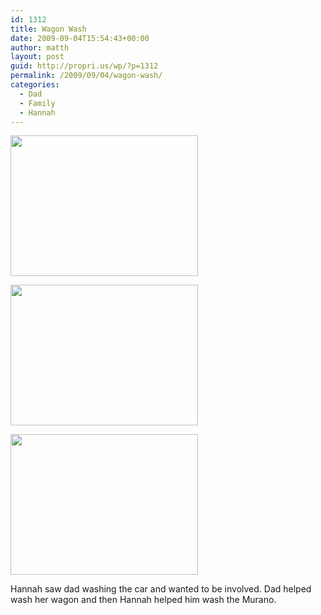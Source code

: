 ```yaml
---
id: 1312
title: Wagon Wash
date: 2009-09-04T15:54:43+00:00
author: matth
layout: post
guid: http://propri.us/wp/?p=1312
permalink: /2009/09/04/wagon-wash/
categories:
  - Dad
  - Family
  - Hannah
---
```

[<img src="http://hippeelee.com/blog/wp-content/uploads/2009/09/l_1600_1200_C8098C89-2E2F-4141-83C0-E95495C97BCA.jpeg" alt="" width="300" height="225" class="alignnone size-full wp-image-364" />](http://hippeelee.com/blog/wp-content/uploads/2009/09/l_1600_1200_C8098C89-2E2F-4141-83C0-E95495C97BCA.jpeg)

[<img src="http://hippeelee.com/blog/wp-content/uploads/2009/09/l_1600_1200_46C40E09-A717-4C04-A9BD-D1B2B1D42984.jpeg" alt="" width="300" height="225" class="alignnone size-full wp-image-364" />](http://hippeelee.com/blog/wp-content/uploads/2009/09/l_1600_1200_46C40E09-A717-4C04-A9BD-D1B2B1D42984.jpeg)

[<img src="http://hippeelee.com/blog/wp-content/uploads/2009/09/l_1600_1200_2179D47B-346E-4978-BEF3-A9D541936582.jpeg" alt="" width="300" height="225" class="alignnone size-full wp-image-364" />](http://hippeelee.com/blog/wp-content/uploads/2009/09/l_1600_1200_2179D47B-346E-4978-BEF3-A9D541936582.jpeg)

Hannah saw dad washing the car and wanted to be involved. Dad helped wash her wagon and then Hannah helped him wash the Murano.